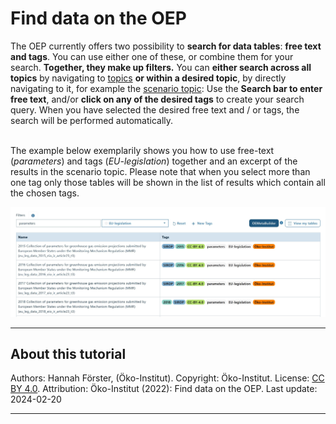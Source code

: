 # Find data on the OEP

The OEP currently offers two possibility to **search for data tables**: **free text and tags**. You can use either one of these, or combine them for your search. **Together, they make up filters.** You can **either search across all topics** by navigating to [topics](https://openenergy-platform.org/dataedit/schemas)
**or within a desired topic**, by directly navigating to it, for example the [scenario topic](https://openenergy-platform.org/dataedit/view/scenario): Use the **Search bar to enter free text**, and/or **click on any of the desired tags**  to create your search query. When you have selected the desired free text and / or tags, the search will be performed automatically. <br><br>

The example below exemplarily shows you how to use free-text (_parameters_) and tags (_EU-legislation_) together and an excerpt of the results in the scenario topic. Please note that when you select more than one tag only those tables will be shown in the list of results which contain all the chosen tags.

![image](../../data/img/SIROP-search.JPG)

---

## About this tutorial

Authors: Hannah Förster, (Öko-Institut). Copyright: Öko-Institut. License: [CC BY 4.0](https://creativecommons.org/licenses/by/4.0/deed.en). Attribution: Öko-Institut (2022): Find data on the OEP. Last update: 2024-02-20

---
